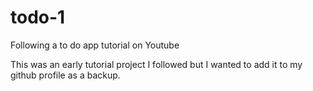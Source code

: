 # todo-1
Following a to do app tutorial on Youtube

This was an early tutorial project I followed but I wanted to add it to my github profile as a backup.
